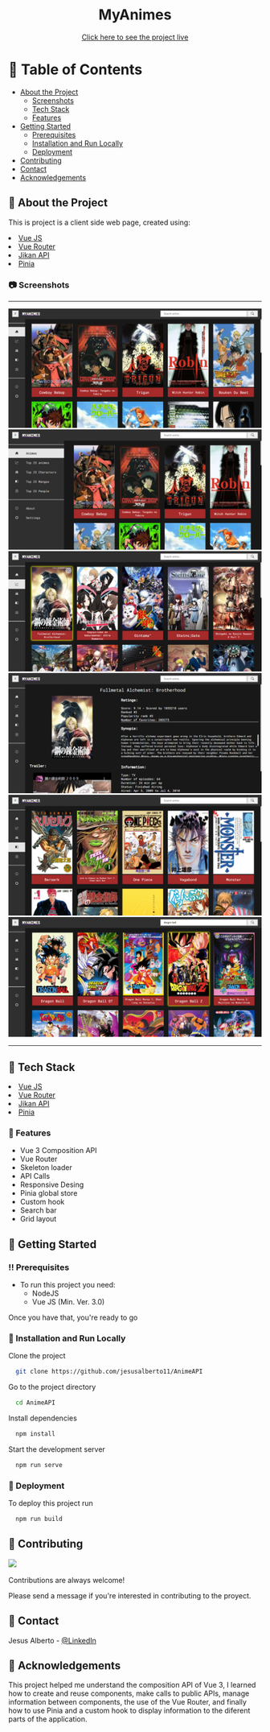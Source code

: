 <div align="center">
  <!-- <img src="src/assets/rick_morty_logo.png" alt="logo" width="300" height="auto" /> -->
  <h1>MyAnimes</h1>
  <a href="https://my-anime-api-hosting.web.app/animes?page=1" target="_SEJ" rel="”noreferrer”"> Click here to see the project live</a>
</div>

<!-- Table of Contents -->
# :notebook_with_decorative_cover: Table of Contents

- [About the Project](#star2-about-the-project)
  * [Screenshots](#camera-screenshots)
  * [Tech Stack](#space_invader-tech-stack)
  * [Features](#dart-features)
- [Getting Started](#toolbox-getting-started)
  * [Prerequisites](#bangbang-prerequisites)  
  * [Installation and Run Locally](#running-installation-and-run-locally)
  * [Deployment](#triangular_flag_on_post-deployment)
- [Contributing](#wave-contributing)
- [Contact](#handshake-contact)
- [Acknowledgements](#gem-acknowledgements)


<!-- About the Project -->
## :star2: About the Project

This is project is a client side web page, created using:

<li><a href="https://es.vuejs.org/">Vue JS</a></li>
<li><a href="https://router.vuejs.org/">Vue Router</a></li>
<li><a href="https://docs.api.jikan.moe/#section/Information">Jikan API</a></li>
<li><a href="https://pinia.vuejs.org/">Pinia</a></li>

<!-- Screenshots -->
### :camera: Screenshots

<div align="center"> 
  <hr/>
  <img src="https://github.com/jesusalberto11/AnimeAPI/blob/main/src/assets/my-animes-1.png" alt="Api_Image_1"/>
  <img src="https://github.com/jesusalberto11/AnimeAPI/blob/main/src/assets/my-animes-2.png" alt="Api_Image_2"/>
  <img src="https://github.com/jesusalberto11/AnimeAPI/blob/main/src/assets/my-animes-3.png" alt="Api_Image_3"/>
  <img src="https://github.com/jesusalberto11/AnimeAPI/blob/main/src/assets/my-animes-4.png" alt="Api_Image_4"/>
  <img src="https://github.com/jesusalberto11/AnimeAPI/blob/main/src/assets/my-animes-5.png" alt="Api_Image_5"/>
  <img src="https://github.com/jesusalberto11/AnimeAPI/blob/main/src/assets/my-animes-6.png" alt="Api_Image_6"/>
  <hr/>
</div>

<!-- TechStack -->
## :space_invader: Tech Stack

<li><a href="https://es.vuejs.org/">Vue JS</a></li>
<li><a href="https://router.vuejs.org/">Vue Router</a></li>
<li><a href="https://docs.api.jikan.moe/#section/Information">Jikan API</a></li>
<li><a href="https://pinia.vuejs.org/">Pinia</a></li>

<!-- Features -->
### :dart: Features

- Vue 3 Composition API
- Vue Router
- Skeleton loader
- API Calls
- Responsive Desing
- Pinia global store
- Custom hook
- Search bar
- Grid layout

<!-- Getting Started -->
## 	:toolbox: Getting Started

<!-- Prerequisites -->
### :bangbang: Prerequisites

- To run this project you need:
  * NodeJS
  * Vue JS (Min. Ver. 3.0)

Once you have that, you're ready to go

<!-- Installation and Run Locally -->
### :running: Installation and Run Locally

Clone the project

```bash
  git clone https://github.com/jesusalberto11/AnimeAPI
```

Go to the project directory

```bash
  cd AnimeAPI
```

Install dependencies

```bash
  npm install
```

Start the development server

```bash
  npm run serve
```

<!-- Deployment -->
### :triangular_flag_on_post: Deployment

To deploy this project run

```bash
  npm run build
```

<!-- Contributing -->
## :wave: Contributing

<a href="https://github.com/Louis3797/awesome-readme-template/graphs/contributors">
  <img src="https://contrib.rocks/image?repo=Louis3797/awesome-readme-template" />
</a>


Contributions are always welcome!

Please send a message if you're interested in contributing to the proyect.

<!-- Contact -->
## :handshake: Contact

Jesus Alberto - [@LinkedIn](https://www.linkedin.com/in/jesus-alberto-morales-rico-7092a9227/)

<!-- Acknowledgments -->
## :gem: Acknowledgements

This project helped me understand the composition API of Vue 3, I learned how to create and reuse components, make calls to public APIs, manage information between components, the use of the Vue Router, and finally how to use Pinia and a custom hook to display information to the diferent parts of the application.
